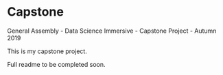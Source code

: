 # Capstone
General Assembly - Data Science Immersive - Capstone Project - Autumn 2019

This is my capstone project.

Full readme to be completed soon.
